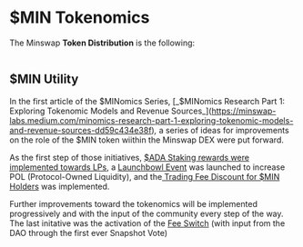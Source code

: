 # $MIN Tokenomics

The Minswap **Token Distribution** is the following:

<figure><img src="../../.gitbook/assets/tokenomics (1).png" alt=""><figcaption></figcaption></figure>

## $MIN Utility

In the first article of the $MINomics Series, [_$MINomics Research Part 1: Exploring Tokenomic Models and Revenue Sources_](https://minswap-labs.medium.com/minomics-research-part-1-exploring-tokenomic-models-and-revenue-sources-dd59c434e38f)_,_ a series of ideas for improvements on the role of the $MIN token wiithin the Minswap DEX were put forward.&#x20;

As the first step of those initiatives, [$ADA Staking rewards were implemented towards LPs](https://twitter.com/MinswapDEX/status/1541803084879462400?s=20\&t=C2YA8vWM66zeKhnQW4mgxA), a [Launchbowl Event](https://minswap-labs.medium.com/introducing-the-minswap-launch-bowl-a5db8266345c) was launched to increase POL (Protocol-Owned Liquidity), and the[ Trading Fee Discount for $MIN Holders](trading-fee-discount.md) was implemented.

Further improvements toward the tokenomics will be implemented progressively and with the input of the community every step of the way. The last initative was the activation of the [Fee Switch](fee-switch.md) (with input from the DAO through the first ever Snapshot Vote)
